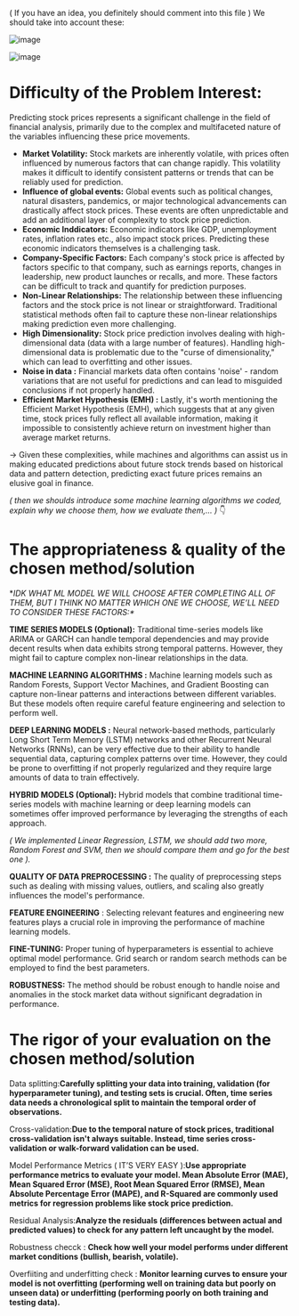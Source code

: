 ( If you have an idea, you definitely should comment into this file )
We should take into account these:

![image](https://github.com/ktuanPT373/STOCK-PRICE-PREDICTION/assets/112315454/26b34942-976f-4684-8c0d-f9b6ab8add10)

![image](https://github.com/ktuanPT373/STOCK-PRICE-PREDICTION/assets/112315454/538f51bf-cfa7-406b-86ae-e956c09c5e58)


# Difficulty of the Problem Interest:

Predicting stock prices represents a significant challenge in the field of financial analysis, primarily due to the complex and multifaceted nature of the variables influencing these price movements.

- **Market Volatility:** Stock markets are inherently volatile, with prices often influenced by numerous factors that can change rapidly. This volatility makes it difficult to identify consistent patterns or trends that can be reliably used for prediction.
- **Influence of global events:** Global events such as political changes, natural disasters, pandemics, or major technological advancements can drastically affect stock prices. These events are often unpredictable and add an additional layer of complexity to stock price prediction.
- **Economic Inddicators:** Economic indicators like GDP, unemployment rates, inflation rates etc., also impact stock prices. Predicting these economic indicators themselves is a challenging task.
- **Company-Specific Factors:** Each company's stock price is affected by factors specific to that company, such as earnings reports, changes in leadership, new product launches or recalls, and more. These factors can be difficult to track and quantify for prediction purposes.
- **Non-Linear Relationships:** The relationship between these influencing factors and the stock price is not linear or straightforward. Traditional statistical methods often fail to capture these non-linear relationships making prediction even more challenging.
- **High Dimensionality:** Stock price prediction involves dealing with high-dimensional data (data with a large number of features). Handling high-dimensional data is problematic due to the "curse of dimensionality," which can lead to overfitting and other issues.
- **Noise in data :** Financial markets data often contains 'noise' - random variations that are not useful for predictions and can lead to misguided conclusions if not properly handled.
- **Efficient Market Hypothesis (EMH) :** Lastly, it's worth mentioning the Efficient Market Hypothesis (EMH), which suggests that at any given time, stock prices fully reflect all available information, making it impossible to consistently achieve return on investment higher than average market returns.

→ Given these complexities, while machines and algorithms can assist us in making educated predictions about future stock trends based on historical data and pattern detection, predicting exact future prices remains an elusive goal in finance.

*( then we shoulds introduce some machine learning algorithms we coded, explain why we choose them, how we evaluate them,… )* 👇

# The appropriateness & quality of the chosen method/solution

**IDK WHAT ML MODEL WE WILL CHOOSE AFTER COMPLETING ALL OF THEM, BUT I THINK NO MATTER WHICH ONE WE CHOOSE, WE’LL NEED TO CONSIDER THESE FACTORS:\**

**TIME SERIES MODELS (Optional):** Traditional time-series models like ARIMA or GARCH can handle temporal dependencies and may provide decent results when data exhibits strong temporal patterns. However, they might fail to capture complex non-linear relationships in the data.

**MACHINE LEARNING ALGORITHMS :** Machine learning models such as Random Forests, Support Vector Machines, and Gradient Boosting can capture non-linear patterns and interactions between different variables. But these models often require careful feature engineering and selection to perform well.

**DEEP LEARNING MODELS :** Neural network-based methods, particularly Long Short Term Memory (LSTM) networks and other Recurrent Neural Networks (RNNs), can be very effective due to their ability to handle sequential data, capturing complex patterns over time. However, they could be prone to overfitting if not properly regularized and they require large amounts of data to train effectively.

**HYBRID MODELS (Optional):** Hybrid models that combine traditional time-series models with machine learning or deep learning models can sometimes offer improved performance by leveraging the strengths of each approach.

*( We implemented Linear Regression, LSTM, we should add two more, Random Forest and SVM, then we should compare them and go for the best one ).*

**QUALITY OF DATA PREPROCESSING :** The quality of preprocessing steps such as dealing with missing values, outliers, and scaling also greatly influences the model's performance.

**FEATURE ENGINEERING** : Selecting relevant features and engineering new features plays a crucial role in improving the performance of machine learning models.

**FINE-TUNING:** Proper tuning of hyperparameters is essential to achieve optimal model performance. Grid search or random search methods can be employed to find the best parameters.

**ROBUSTNESS:** The method should be robust enough to handle noise and anomalies in the stock market data without significant degradation in performance.

# The rigor of your evaluation on the chosen method/solution

Data splitting:**Carefully splitting your data into training, validation (for hyperparameter tuning), and testing sets is crucial. Often, time series data needs a chronological split to maintain the temporal order of observations.**

Cross-validation:**Due to the temporal nature of stock prices, traditional cross-validation isn't always suitable. Instead, time series cross-validation or walk-forward validation can be used.**

Model Performance Metrics ( IT’S VERY EASY ):**Use appropriate performance metrics to evaluate your model. Mean Absolute Error (MAE), Mean Squared Error (MSE), Root Mean Squared Error (RMSE), Mean Absolute Percentage Error (MAPE), and R-Squared are commonly used metrics for regression problems like stock price prediction.**

Residual Analysis:**Analyze the residuals (differences between actual and predicted values) to check for any pattern left uncaught by the model.**

Robustness checck : **Check how well your model performs under different market conditions (bullish, bearish, volatile).**

Overfiiting and underfitting check : **Monitor learning curves to ensure your model is not overfitting (performing well on training data but poorly on unseen data) or underfitting (performing poorly on both training and testing data).**
